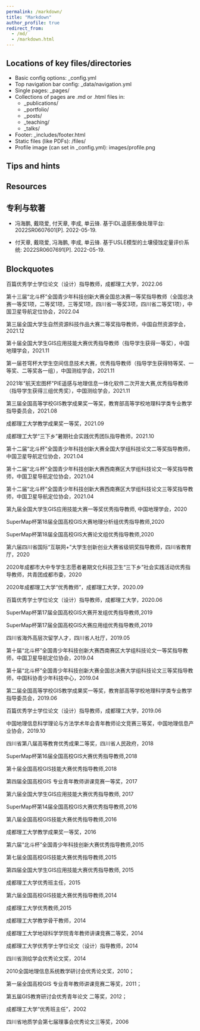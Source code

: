 ```yaml
---
permalink: /markdown/
title: "Markdown"
author_profile: true
redirect_from: 
  - /md/
  - /markdown.html
---
```


## Locations of key files/directories

* Basic config options: _config.yml
* Top navigation bar config: _data/navigation.yml
* Single pages: _pages/
* Collections of pages are .md or .html files in:
  * _publications/
  * _portfolio/
  * _posts/
  * _teaching/
  * _talks/
* Footer: _includes/footer.html
* Static files (like PDFs): /files/
* Profile image (can set in _config.yml): images/profile.png

## Tips and hints

## Resources
## 专利与软著

- 冯海鹏, 戴晓爱, 付天章, 李成, 单云锋. 基于IDL遥感影像处理平台: 2022SR0607601[P]. 2022-05-19.

- 付天章, 戴晓爱, 冯海鹏, 李成, 单云锋. 基于USLE模型的土壤侵蚀定量评价系统: 2022SR0607691[P]. 2022-05-19.

## Blockquotes

百篇优秀学士学位论文（设计）指导教师，成都理工大学，2022.06

第十三届“北斗杯”全国青少年科技创新大赛全国总决赛一等奖指导教师（全国总决赛一等奖1项，二等奖1项，三等奖1项，四川省一等奖3项，四川省二等奖1项），中国卫星导航定位协会，2022.04

第三届全国大学生自然资源科技作品大赛二等奖指导教师，中国自然资源学会，2021.12

第十届全国大学生GIS应用技能大赛优秀指导教师（指导学生获得一等奖），中国地理学会，2021.11

第一届苍穹杯大学生空间信息技术大赛，优秀指导教师（指导学生获得特等奖、一等奖、二等奖各一组），中国测绘学会，2021.11

2021年“航天宏图杯”PIE遥感与地理信息一体化软件二次开发大赛,优秀指导教师（指导学生获得三组优秀奖），中国测绘学会，2021.11

第三届全国高等学校GIS教学成果奖一等奖，教育部高等学校地理科学类专业教学指导委员会，2021.08

成都理工大学教学成果奖一等奖，2021.09

成都理工大学“三下乡”暑期社会实践优秀团队指导教师，2021.10

第十二届“北斗杯”全国青少年科技创新大赛全国大学组科技论文二等奖指导教师，中国卫星导航定位协会，2021.04

第十二届“北斗杯”全国青少年科技创新大赛西南赛区大学组科技论文一等奖指导教师，中国卫星导航定位协会，2021.04

第十二届“北斗杯”全国青少年科技创新大赛西南赛区大学组科技论文三等奖指导教师，中国卫星导航定位协会，2021.04

第九届全国大学生GIS应用技能大赛一等奖优秀指导教师, 中国地理学会，2020

SuperMap杯第18届全国高校GIS大赛地理分析组优秀指导教师,2020

SuperMap杯第18届全国高校GIS大赛论文组优秀指导教师,2020

第六届四川省国际“互联网+”大学生创新创业大赛省级铜奖指导教师，四川省教育厅，2020

2020年成都市大中专学生志愿者暑期文化科技卫生“三下乡”社会实践活动优秀指导教师，共青团成都市委，2020

2020年成都理工大学“优秀教师”，成都理工大学，2020.09

百篇优秀学士学位论文（设计）指导教师，成都理工大学，2020.06

SuperMap杯第17届全国高校GIS大赛开发组优秀指导教师,2019

SuperMap杯第17届全国高校GIS大赛应用组优秀指导教师,2019

四川省海外高层次留学人才，四川省人社厅，2019.05

第十届“北斗杯”全国青少年科技创新大赛西南赛区大学组科技论文一等奖指导教师，中国卫星导航定位协会，2019.04

第十届“北斗杯”全国青少年科技创新大赛全国总决赛大学组科技论文三等奖指导教师，中国科协青少年科技中心，2019.04

第二届全国高等学校GIS教学成果奖一等奖，教育部高等学校地理科学类专业教学指导委员会，2019.06

百篇优秀学士学位论文（设计）指导教师，成都理工大学，2019.06

中国地理信息科学理论与方法学术年会青年教师论文竞赛三等奖，中国地理信息产业协会，2019.10

四川省第八届高等教育优秀成果二等奖，四川省人民政府，2018

SuperMap杯第16届全国高校GIS大赛优秀指导教师,2018

第十届全国高校GIS技能大赛优秀指导教师,2018

第四届全国高校GIS 专业青年教师讲课竞赛一等奖，2017

第六届全国大学生GIS应用技能大赛优秀指导教师, 2017

SuperMap杯第14届全国高校GIS大赛优秀指导教师,2016

第八届全国高校GIS技能大赛优秀指导教师,2016

成都理工大学教学成果奖一等奖，2016

第六届“北斗杯”全国青少年科技创新大赛优秀指导教师,2015

第七届全国高校GIS技能大赛优秀指导教师,2015

第四届全国大学生GIS应用技能大赛优秀指导教师, 2015

成都理工大学优秀班主任，2015

第六届全国高校GIS技能大赛优秀指导教师,2014

成都理工大学优秀教师,2015

成都理工大学教学骨干教师，2014

成都理工大学地球科学学院青年教师讲课竞赛二等奖，2014

成都理工大学优秀学士学位论文（设计）指导教师，2014

四川省测绘学会优秀论文奖，2014

2010全国地理信息系统教学研讨会优秀论文奖，2010；

第一届全国高校GIS 专业青年教师讲课竞赛二等奖，2011；

第五届GIS教育研讨会优秀青年论文 二等奖，2012； 

成都理工大学“优秀班主任”，2002

四川省地质学会第七届理事会优秀论文三等奖，2006


